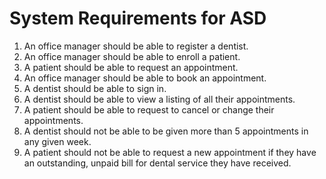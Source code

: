 # System Requirements for ASD

1. An office manager should be able to register a dentist.
2. An office manager should be able to enroll a patient.
3. A patient should be able to request an appointment.
4. An office manager should be able to book an appointment.
5. A dentist should be able to sign in.
6. A dentist should be able to view a listing of all their appointments.
7. A patient should be able to request to cancel or change their appointments.
8. A dentist should not be able to be given more than 5 appointments in any given week.
9. A patient should not be able to request a new appointment if they have an outstanding, unpaid bill for dental service they have received.